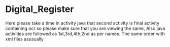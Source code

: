 # Digital_Register

Here please take a time in activity java that second activity is final activity containing ocr so please make sure that you are viewing the same,
Also java activities are followed as 1st,3rd,4th,2nd as per names.
The same order with xml files asusually
